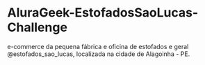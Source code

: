 # AluraGeek-EstofadosSaoLucas-Challenge
e-commerce da pequena fábrica e oficina de estofados e geral @estofados_sao_lucas, localizada na cidade de Alagoinha - PE.
